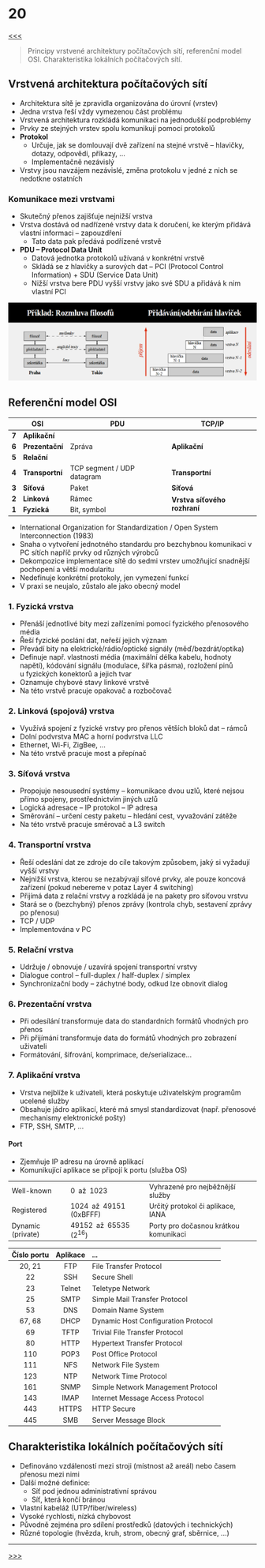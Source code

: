 # 20

[<<<](./19.MD)
> Principy vrstvené architektury počítačových sítí, referenční model OSI. Charakteristika lokálních počítačových sítí.

## Vrstvená architektura počítačových sítí

* Architektura sítě je zpravidla organizována do úrovní (vrstev)
* Jedna vrstva řeší vždy vymezenou část problému
* Vrstvená architektura rozkládá komunikaci na jednodušší podproblémy
* Prvky ze stejných vrstev spolu komunikují pomocí protokolů
* __Protokol__
  * Určuje, jak se domlouvají dvě zařízení na stejné vrstvě – hlavičky, dotazy, odpovědi, příkazy, ...
  * Implementačně nezávislý
* Vrstvy jsou navzájem nezávislé, změna protokolu v jedné z nich se nedotkne ostatních

### Komunikace mezi vrstvami

* Skutečný přenos zajišťuje nejnižší vrstva
* Vrstva dostává od nadřízené vrstvy data k doručení, ke kterým přidává vlastní informaci – zapouzdření
  * Tato data pak předává podřízené vrstvě
* __PDU – Protocol Data Unit__
  * Datová jednotka protokolů užívaná v konkrétní vrstvě
  * Skládá se z hlavičky a surových dat – PCI (Protocol Control Information) + SDU (Service Data Unit)
  * Nižší vrstva bere PDU vyšší vrstvy jako své SDU a přidává k nim vlastní PCI

![Vrstvená architektura PC sítí](./MG/20_01.png)

## Referenční model OSI

<table>
    <thead>
        <tr><th colspan=2>OSI</th><th>PDU</th><th>TCP/IP</th></tr>
    </thead>
    <tbody>
        <tr><td><b>7</b></td><td><b>Aplikační</b></td><td rowspan=3>Zpráva</td><td rowspan=3><b>Aplikační</b></td></tr>
        <tr><td><b>6</b></td><td><b>Prezentační</b></td></tr>
        <tr><td><b>5</b></td><td><b>Relační</b></td></tr>
        <tr><td><b>4</b></td><td><b>Transportní</b></td><td>TCP segment / UDP datagram</td><td><b>Transportní</b></td></tr>
        <tr><td><b>3</b></td><td><b>Síťová</b></td><td>Paket</td><td><b>Síťová</b></td></tr>
        <tr><td><b>2</b></td><td><b>Linková</b></td><td>Rámec</td><td rowspan=2><b>Vrstva síťového rozhraní</b></td></tr>
        <tr><td><b>1</b></td><td><b>Fyzická</b></td><td>Bit, symbol</td></tr>
    </tbody>
</table>

* International Organization for Standardization / Open System Interconnection (1983)
* Snaha o vytvoření jednotného standardu pro bezchybnou komunikaci v PC sítích napříč prvky od různých výrobců
* Dekompozice implementace sítě do sedmi vrstev umožňující snadnější pochopení a větší modularitu
* Nedefinuje konkrétní protokoly, jen vymezení funkcí
* V praxi se neujalo, zůstalo ale jako obecný model

### 1. Fyzická vrstva

* Přenáší jednotlivé bity mezi zařízeními pomocí fyzického přenosového média
* Řeší fyzické poslání dat, neřeší jejich význam
* Převádí bity na elektrické/rádio/optické signály (měď/bezdrát/optika)
* Definuje např. vlastnosti média (maximální délka kabelu, hodnoty napětí), kódování signálu (modulace, šířka pásma), rozložení pinů u&nbsp;fyzických konektorů a jejich tvar
* Oznamuje chybové stavy linkové vrstvě
* Na této vrstvě pracuje opakovač a rozbočovač

### 2. Linková (spojová) vrstva

* Využívá spojení z fyzické vrstvy pro přenos větších bloků dat – rámců
* Dolní podvrstva MAC a horní podvrstva LLC
* Ethernet, Wi-Fi, ZigBee, ...
* Na této vrstvě pracuje most a přepínač

### 3. Síťová vrstva

* Propojuje nesousední systémy – komunikace dvou uzlů, které nejsou přímo spojeny, prostřednictvím jiných uzlů
* Logická adresace – IP protokol – IP adresa
* Směrování – určení cesty paketu – hledání cest, vyvažování zátěže
* Na této vrstvě pracuje směrovač a L3 switch

### 4. Transportní vrstva

* Řeší odeslání dat ze zdroje do cíle takovým způsobem, jaký si vyžadují vyšší vrstvy
* Nejnižší vrstva, kterou se nezabývají síťové prvky, ale pouze koncová zařízení (pokud nebereme v potaz Layer 4 switching)
* Přijímá data z relační vrstvy a rozkládá je na pakety pro síťovou vrstvu
* Stará se o (bezchybný) přenos zprávy (kontrola chyb, sestavení zprávy po přenosu)
* TCP / UDP
* Implementována v PC

### 5. Relační vrstva

* Udržuje / obnovuje / uzavírá spojení transportní vrstvy
* Dialogue control – full-duplex / half-duplex / simplex
* Synchronizační body – záchytné body, odkud lze obnovit dialog

### 6. Prezentační vrstva

* Při odesílání transformuje data do standardních formátů vhodných pro přenos
* Při přijímání transformuje data do formátů vhodných pro zobrazení uživateli
* Formátování, šifrování, komprimace, de/serializace...

### 7. Aplikační vrstva

* Vrstva nejblíže k uživateli, která poskytuje uživatelským programům ucelené služby
* Obsahuje jádro aplikací, které má smysl standardizovat (např. přenosové mechanismy elektronické pošty)
* FTP, SSH, SMTP, ...

#### Port

* Zjemňuje IP adresu na úrovně aplikací
* Komunikující aplikace se připojí k portu (služba OS)

<table>
    <tr><td>Well-known</td><td>0&ensp;až&ensp;1023</td><td>Vyhrazené pro nejběžnější služby</td></tr>
    <td>Registered</td><td>1024&ensp;až&ensp;49151 (0xBFFF)</td><td>Určitý protokol či aplikace, IANA</td></tr>
    <td>Dynamic (private)</td><td>49152&ensp;až&ensp;65535 (2<sup>16</sup>)</td><td>Porty pro dočasnou krátkou komunikaci</td></tr>
</table>

Číslo portu | Aplikace | ...
:-: | :-: | :--
20, 21 | FTP | File Transfer Protocol
22 | SSH | Secure Shell
23 | Telnet | Teletype Network
25 | SMTP | Simple Mail Transfer Protocol
53 | DNS | Domain Name System
67, 68 | DHCP | Dynamic Host Configuration Protocol
69 | TFTP | Trivial File Transfer Protocol
80 | HTTP | Hypertext Transfer Protocol
110 | POP3 | Post Office Protocol
111 | NFS | Network File System
123 | NTP | Network Time Protocol
161 | SNMP | Simple Network Management Protocol
143 | IMAP | Internet Message Access Protocol
443 | HTTPS | HTTP Secure
445 | SMB | Server Message Block

## Charakteristika lokálních počítačových sítí

* Definováno vzdáleností mezi stroji (místnost až areál) nebo časem přenosu mezi nimi
* Další možné definice:
  * Síť pod jednou administrativní správou
  * Síť, která končí bránou
* Vlastní kabeláž (UTP/fiber/wireless)
* Vysoké rychlosti, nízká chybovost
* Původně zejména pro sdílení prostředků (datových i technických)
* Různé topologie (hvězda, kruh, strom, obecný graf, sběrnice, ...)

---
[>>>](./21.MD)
